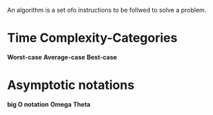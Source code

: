 An algorithm is a set ofo instructions to be follwed to solve a problem.

# Time Complexity-Categories

**Worst-case**
**Average-case**
**Best-case**

# Asymptotic notations

**big O notation**
**Omega**
**Theta**